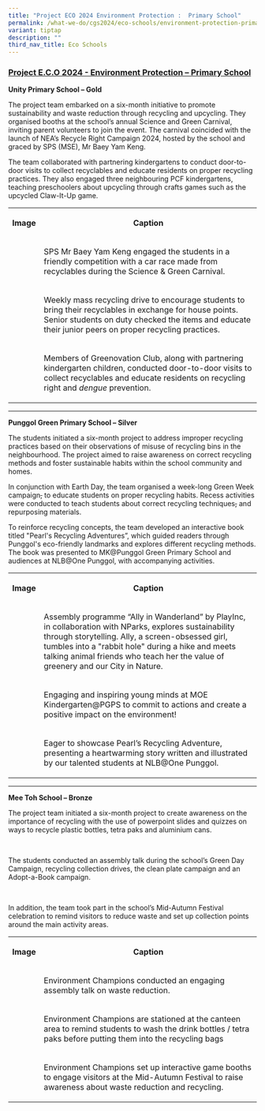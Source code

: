 ```yaml
---
title: "Project ECO 2024 Environment Protection :  Primary School"
permalink: /what-we-do/cgs2024/eco-schools/environment-protection-primary-school/
variant: tiptap
description: ""
third_nav_title: Eco Schools
---
```

<h3><strong><u>Project E.C.O 2024 - Environment Protection – Primary School</u></strong></h3>
<p><strong>Unity Primary School – Gold</strong>
</p>
<p>The project team embarked on a six-month initiative to promote sustainability
and waste reduction through recycling and upcycling. They organised booths
at the school’s annual Science and Green Carnival, inviting parent volunteers
to join the event. The carnival coincided with the launch of NEA’s Recycle
Right Campaign 2024, hosted by the school and graced by SPS (MSE), Mr Baey
Yam Keng.</p>
<p></p>
<p>The team collaborated with partnering kindergartens to conduct door-to-door
visits to collect recyclables and educate residents on proper recycling
practices. They also engaged three neighbouring PCF kindergartens, teaching
preschoolers about upcycling through crafts games such as the upcycled
Claw-It-Up game.</p>
<p></p>
<table style="minWidth: 50px">
<colgroup>
<col>
<col>
</colgroup>
<tbody>
<tr>
<th rowspan="1" colspan="1">
<p>Image</p>
</th>
<th rowspan="1" colspan="1">
<p>Caption</p>
</th>
</tr>
<tr>
<td rowspan="1" colspan="1">
<p></p>
</td>
<td rowspan="1" colspan="1">
<p>SPS Mr Baey Yam Keng engaged the students in a friendly competition with
a car race made from recyclables during the Science &amp; Green Carnival.</p>
</td>
</tr>
<tr>
<td rowspan="1" colspan="1">
<p></p>
</td>
<td rowspan="1" colspan="1">
<p>Weekly mass recycling drive to encourage students to bring their recyclables
in exchange for house points. Senior students on duty checked the items
and educate their junior peers on proper recycling practices.</p>
</td>
</tr>
<tr>
<td rowspan="1" colspan="1">
<p></p>
</td>
<td rowspan="1" colspan="1">
<p>Members of Greenovation Club, along with partnering kindergarten children,
conducted door-to-door visits to collect recyclables and educate residents
on recycling right and <em>dengue</em> prevention.</p>
</td>
</tr>
</tbody>
</table>
<hr>
<p><strong>Punggol Green Primary School – Silver</strong>
</p>
<p></p>
<p>The students initiated a six-month project to address improper recycling
practices based on their observations of misuse of recycling bins in the
neighbourhood. The project aimed to raise awareness on correct recycling
methods and foster sustainable habits within the school community and homes.</p>
<p></p>
<p>In conjunction with Earth Day, the team organised a week-long Green Week
campaign<s>,</s> to educate students on proper recycling habits. Recess
activities were conducted to teach students about correct recycling techniques<s>,</s> and
repurposing materials.</p>
<p></p>
<p>To reinforce recycling concepts, the team developed an interactive book
titled "Pearl's Recycling Adventures”, which guided readers through Punggol's
eco-friendly landmarks and explores different recycling methods. The book
was presented to MK@Punggol Green Primary School and audiences at NLB@One
Punggol, with accompanying activities.</p>
<p></p>
<table style="minWidth: 50px">
<colgroup>
<col>
<col>
</colgroup>
<tbody>
<tr>
<th rowspan="1" colspan="1">
<p>Image</p>
</th>
<th rowspan="1" colspan="1">
<p>Caption</p>
</th>
</tr>
<tr>
<td rowspan="1" colspan="1">
<p></p>
</td>
<td rowspan="1" colspan="1">
<p>Assembly programme “Ally in Wanderland” by PlayInc, in collaboration with
NParks, explores sustainability through storytelling. Ally, a screen-obsessed
girl, tumbles into a "rabbit hole" during a hike and meets talking animal
friends who teach her the value of greenery and our City in Nature.</p>
</td>
</tr>
<tr>
<td rowspan="1" colspan="1">
<p></p>
</td>
<td rowspan="1" colspan="1">
<p>Engaging and inspiring young minds at MOE Kindergarten@PGPS to commit
to actions and create a positive impact on the environment!</p>
</td>
</tr>
<tr>
<td rowspan="1" colspan="1">
<p></p>
</td>
<td rowspan="1" colspan="1">
<p>Eager to showcase Pearl’s Recycling Adventure, presenting a heartwarming
story written and illustrated by our talented students at NLB@One Punggol.</p>
</td>
</tr>
</tbody>
</table>
<hr>
<p><strong>Mee Toh School – Bronze</strong>
</p>
<p></p>
<p>The project team initiated a six-month project to create awareness on
the importance of recycling with the use of powerpoint slides and quizzes
on ways to recycle plastic bottles, tetra paks and aluminium cans.</p>
<p>&nbsp;</p>
<p>The students conducted an assembly talk during the school’s Green Day
Campaign, recycling collection drives, the clean plate campaign and an
Adopt-a-Book campaign.</p>
<p>&nbsp;</p>
<p>In addition, the team took part in the school’s Mid-Autumn Festival celebration
to remind visitors to reduce waste and set up collection points around
the main activity areas.</p>
<p></p>
<table style="minWidth: 50px">
<colgroup>
<col>
<col>
</colgroup>
<tbody>
<tr>
<th rowspan="1" colspan="1">
<p>Image</p>
</th>
<th rowspan="1" colspan="1">
<p>Caption</p>
</th>
</tr>
<tr>
<td rowspan="1" colspan="1">
<p></p>
</td>
<td rowspan="1" colspan="1">
<p>Environment Champions conducted an engaging assembly talk on waste reduction.</p>
</td>
</tr>
<tr>
<td rowspan="1" colspan="1">
<p></p>
</td>
<td rowspan="1" colspan="1">
<p>Environment Champions are stationed at the canteen area to remind students
to wash the drink bottles / tetra paks before putting them into the recycling
bags</p>
</td>
</tr>
<tr>
<td rowspan="1" colspan="1">
<p></p>
</td>
<td rowspan="1" colspan="1">
<p>Environment Champions set up interactive game booths to engage visitors
at the Mid-Autumn Festival to raise awareness about waste reduction and
recycling.</p>
</td>
</tr>
</tbody>
</table>
<p></p>